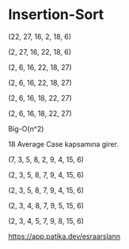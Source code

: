 # Insertion-Sort
(22, 27, 16, 2, 18, 6)

(2, 27, 16, 22, 18, 6)

(2, 6, 16, 22, 18, 27)

(2, 6, 16, 22, 18, 27)

(2, 6, 16, 18, 22, 27)

(2, 6, 16, 18, 22, 27)

Big-O(n^2)

18 Average Case kapsamına girer.

(7, 3, 5, 8, 2, 9, 4, 15, 6)

(2, 3, 5, 8, 7, 9, 4, 15, 6)

(2, 3, 5, 8, 7, 9, 4, 15, 6)

(2, 3, 4, 8, 7, 9, 5, 15, 6)

(2, 3, 4, 5, 7, 9, 8, 15, 6)

https://app.patika.dev/esraarslann

